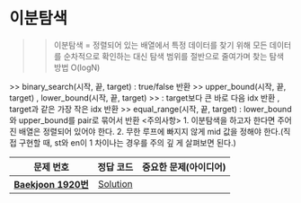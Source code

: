 # 이분탐색    
>> 이분탐색 = 정렬되어 있는 배열에서 특정 데이터를 찾기 위해 모든 데이터를 순차적으로
>> 확인하는 대신 탐색 범위를 절반으로 줄여가며 찾는 탐색 방법 O(logN)
<STL>
>> binary_search(시작, 끝, target) : true/false 반환
>> upper_bound(시작, 끝, target) , lower_bound(시작, 끝, target)
>> : target보다 큰 바로 다음 idx 반환 , target과 같은 가장 작은 idx 반환
>> equal_range(시작, 끝, target) : lower_bound와 upper_bound를 pair로 묶어서 반환
<주의사항>
1. 이분탐색을 하고자 한다면 주어진 배열은 정렬되어 있어야 한다.
2. 무한 루프에 빠지지 않게 mid 값을 정해야 한다.(직접 구현할 때, st와 en이 1 차이나는 경우를 주의 깊
게 살펴보면 된다.)

| 문제 번호 | 정답 코드 |  중요한 문제(아이디어) | 
| :--: | :--: |:--: |
| __[Baekjoon 1920번](https://www.acmicpc.net/problem/1920)__   | [Solution](https://github.com/jhmin-kk99/Algorithm-Study/blob/main/Math/1920.cpp)    | |

